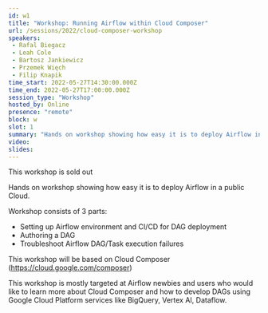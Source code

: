 ```yaml
---
id: w1
title: "Workshop: Running Airflow within Cloud Composer"
url: /sessions/2022/cloud-composer-workshop
speakers:
 - Rafal Biegacz
 - Leah Cole
 - Bartosz Jankiewicz
 - Przemek Więch
 - Filip Knapik
time_start: 2022-05-27T14:30:00.000Z
time_end: 2022-05-27T17:00:00.000Z
session_type: "Workshop"
hosted_by: Online
presence: "remote"
block: w
slot: 1
summary: "Hands on workshop showing how easy it is to deploy Airflow in a public Cloud. This workshop is mostly targeted at Airflow newbies and users who would like to learn more about Cloud Composer."
video: 
slides:
---
```


<div class="btn btn-danger text-white px-3 mb-2">This workshop is sold out</div>

Hands on workshop showing how easy it is to deploy Airflow in a public Cloud. 

Workshop consists of 3 parts: 
 * Setting up Airflow environment and CI/CD for DAG deployment
 * Authoring a DAG
 * Troubleshoot Airflow DAG/Task execution failures
 
This workshop will be based on Cloud Composer (https://cloud.google.com/composer)
  
This workshop is mostly targeted at Airflow newbies and users who would like to learn more about Cloud Composer and how to develop DAGs using Google Cloud Platform services like BigQuery, Vertex AI, Dataflow.